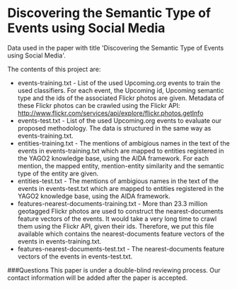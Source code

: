 Discovering the Semantic Type of Events using Social Media
==========================================================

Data used in the paper with title 'Discovering the Semantic Type of Events using Social Media'. 

The contents of this project are:

* events-training.txt - List of the used Upcoming.org events to train the used classifiers. For each event, the Upcoming id, Upcoming semantic type and the ids of the associated Flickr photos are given. Metadata of these Flickr photos can be crawled using the Flickr API: http://www.flickr.com/services/api/explore/flickr.photos.getInfo
* events-test.txt - List of the used Upcoming.org events to evaluate our proposed methodology. The data is structured in the same way as events-training.txt.
* entities-training.txt - The mentions of ambigious names in the text of the events in events-training.txt which are mapped to entities registered in the YAGO2 knowledge base, using the AIDA framework. For each mention, the mapped entity, mention-entity similarity and the semantic type of the entity are given. 
* entities-test.txt - The mentions of ambigious names in the text of the events in events-test.txt which are mapped to entities registered in the YAGO2 knowledge base, using the AIDA framework.
* features-nearest-documents-training.txt - More than 23.3 million geotagged Flickr photos are used to construct the nearest-documents feature vectors of the events. It would take a very long time to crawl them using the Flickr API, given their ids. Therefore, we put this file available which contains the nearest-documents feature vectors of the events in events-training.txt.
* features-nearest-documents-test.txt - The nearest-documents feature vectors of the events in events-test.txt.

###Questions
This paper is under a double-blind reviewing process. Our contact information will be added after the paper is accepted.